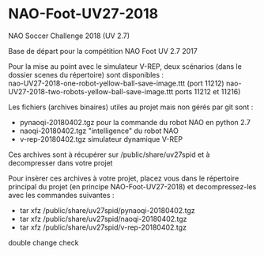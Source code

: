 # NAO-Foot-UV27-2018
NAO Soccer Challenge 2018 (UV 2.7)

Base de départ pour la compétition NAO Foot UV 2.7 2017

Pour la mise au point avec le simulateur V-REP, deux scénarios (dans le dossier scenes du répertoire) sont disponibles :  
nao-UV27-2018-one-robot-yellow-ball-save-image.ttt (port 11212)
nao-UV27-2018-two-robots-yellow-ball-save-image.ttt ports 11212 et 11216)

Les fichiers (archives binaires) utiles au projet mais non gérés par git sont :
- pynaoqi-20180402.tgz pour la commande du robot NAO en python 2.7
- naoqi-20180402.tgz      "intelligence" du robot NAO
- v-rep-20180402.tgz      simulateur dynamique V-REP

Ces archives sont à récupérer sur /public/share/uv27spid et à decompresser dans votre projet

Pour insèrer ces archives à votre projet, placez vous dans le répertoire principal du projet (en principe NAO-Foot-UV27-2018) et decompressez-les avec les commandes suivantes :

- tar xfz /public/share/uv27spid/pynaoqi-20180402.tgz
- tar xfz /public/share/uv27spid/naoqi-20180402.tgz 
- tar xfz /public/share/uv27spid/v-rep-20180402.tgz

double change check 
